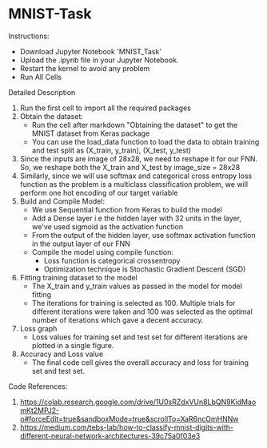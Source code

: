# MNIST-Task

Instructions:

- Download Jupyter Notebook 'MNIST_Task' 
- Upload the .ipynb file in your Jupyter Notebook.
- Restart the kernel to avoid any problem
- Run All Cells

Detailed Description

1. Run the first cell to import all the required packages
2. Obtain the dataset:
	- Run the cell after markdown "Obtaining the dataset" to get the MNIST dataset from Keras package
	- You can use the load_data function to load the data to obtain training and test split as (X_train, y_train), (X_test, y_test)
3. Since the inputs are image of 28x28, we need to reshape it for our FNN. So, we reshape both the X_train and X_test by image_size = 28x28
4. Similarly, since we will use softmax and categorical cross entropy loss function as the problem is a multiclass classification problem,
   we will perform one hot encoding of our target variable
5. Build and Compile Model:
	- We use Sequential function from Keras to build the model
	- Add a Dense layer i.e the hidden layer with 32 units in the layer, we've used sigmoid as the activation function
	- From the output of the hidden layer, use softmax activation function in the output layer of our FNN
	- Compile the model using compile function: 
		- Loss function is categorical crossentropy
		- Optimization technique is Stochastic Gradient Descent (SGD)
6. Fitting training dataset to the model
	- The X_train and y_train values as passed in the model for model fitting
	- The iterations for training is selected as 100. Multiple trials for different iterations were taken and 100 was selected as 
	  the optimal number of iterations which gave a decent accuracy.
7. Loss graph
	- Loss values for training set and test set for different iterations are plotted in a single figure.
8. Accuracy and Loss value
	- The final code cell gives the overall accuracy and loss for training set and test set.

Code References:
1. https://colab.research.google.com/drive/1U0sRZdxVUn8LbQN9KidMaomKt2MPJ2-o#forceEdit=true&sandboxMode=true&scrollTo=XaR6ncOmHNNw
2. https://medium.com/tebs-lab/how-to-classify-mnist-digits-with-different-neural-network-architectures-39c75a0f03e3
